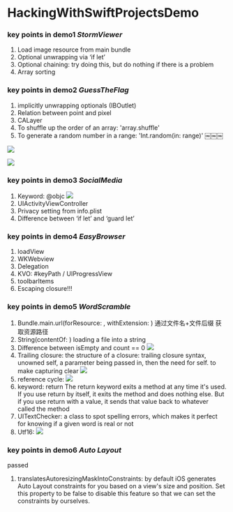 # HackingWithSwiftProjectsDemo

### key points in demo1 *StormViewer*
1. Load image resource from main bundle
2. Optional unwrapping via ‘if let’
3. Optional chaining: try doing this, but do nothing if there is a problem
4. Array sorting


### key points in demo2 *GuessTheFlag*
1. implicitly unwrapping optionals (IBOutlet)
2. Relation between point and pixel
3. CALayer
4. To shuffle up the order of an array: 'array.shuffle'
5. To generate a random number in a range: 'Int.random(in: range)'
￼￼￼

![](http://i63.tinypic.com/24x2mva.jpg)

![](http://i67.tinypic.com/2zz2gpk.png)

### key points in demo3 *SocialMedia*
1. Keyword: @objc
   ![](http://i64.tinypic.com/2yl7l0o.png)
2. UIActivityViewController
3. Privacy setting from info.plist
4. Difference between ‘if let’ and ‘guard let’


### key points in demo4 *EasyBrowser*
1. loadView
2. WKWebview
3. Delegation
4. KVO: #keyPath / UIProgressView
5. toolbarItems
6. Escaping closure!!!


### key points in demo5 *WordScramble*
1. Bundle.main.url(forResource: , withExtension: ) 通过文件名+文件后缀 获取资源路径
2. String(contentOf: )  loading a file into a string
3. Difference between isEmpty and count == 0
   ![](https://s2.ax1x.com/2019/03/05/kX6YGD.png)
4. Trailing closure:  the structure of a closure: trailing closure syntax, unowned self, a parameter being passed in, then the need for self. to make capturing clear
   ![](https://s2.ax1x.com/2019/03/05/kX6yi8.png)
5. reference cycle:
   ![](https://s2.ax1x.com/2019/03/05/kX6wqI.png)
6. keyword: return  The return keyword exits a method at any time it's used. If you use return by itself, it exits the method and does nothing else. But if you use return with a value, it sends that value back to whatever called the method
7. UITextChecker: a class to spot spelling errors, which makes it perfect for knowing if a given word is real or not
8. Utf16: 
   ![](https://s2.ax1x.com/2019/03/05/kX6BZt.png)
   
   
### key points in demo6 *Auto Layout*
passed
1. translatesAutoresizingMaskIntoConstraints: by default iOS generates Auto Layout constraints for you based on a view's size and position. Set this property to be false to disable this feature so that we can set the constraints by ourselves.
